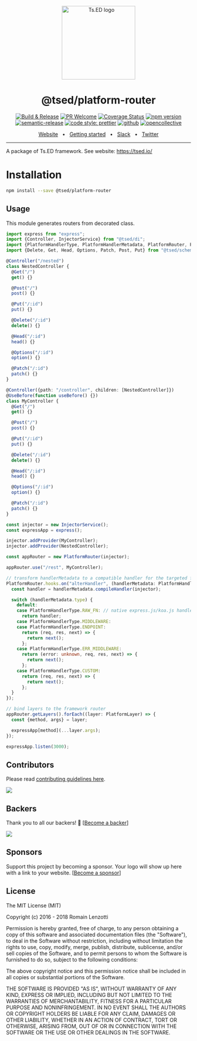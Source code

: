 <p style="text-align: center" align="center">
 <a href="https://tsed.io" target="_blank"><img src="https://tsed.io/tsed-og.png" width="200" alt="Ts.ED logo"/></a>
</p>

<div align="center">
   <h1>@tsed/platform-router</h1>

[![Build & Release](https://github.com/tsedio/tsed/workflows/Build%20&%20Release/badge.svg)](https://github.com/tsedio/tsed/actions?query=workflow%3A%22Build+%26+Release%22)
[![PR Welcome](https://img.shields.io/badge/PRs-welcome-brightgreen.svg)](https://github.com/tsedio/tsed/blob/master/CONTRIBUTING.md)
[![Coverage Status](https://coveralls.io/repos/github/tsedio/tsed/badge.svg?branch=production)](https://coveralls.io/github/tsedio/tsed?branch=production)
[![npm version](https://badge.fury.io/js/%40tsed%2Fcommon.svg)](https://badge.fury.io/js/%40tsed%2Fcommon)
[![semantic-release](https://img.shields.io/badge/%20%20%F0%9F%93%A6%F0%9F%9A%80-semantic--release-e10079.svg)](https://github.com/semantic-release/semantic-release)
[![code style: prettier](https://img.shields.io/badge/code_style-prettier-ff69b4.svg?style=flat-square)](https://github.com/prettier/prettier)
[![github](https://img.shields.io/static/v1?label=Github%20sponsor&message=%E2%9D%A4&logo=GitHub&color=%23fe8e86)](https://github.com/sponsors/romakita)
[![opencollective](https://img.shields.io/static/v1?label=OpenCollective%20sponsor&message=%E2%9D%A4&logo=OpenCollective&color=%23fe8e86)](https://opencollective.com/tsed)

</div>

<div align="center">
  <a href="https://tsed.io/">Website</a>
  <span>&nbsp;&nbsp;•&nbsp;&nbsp;</span>
  <a href="https://tsed.io/getting-started/">Getting started</a>
  <span>&nbsp;&nbsp;•&nbsp;&nbsp;</span>
  <a href="https://slack.tsed.io">Slack</a>
  <span>&nbsp;&nbsp;•&nbsp;&nbsp;</span>
  <a href="https://twitter.com/TsED_io">Twitter</a>
</div>

<hr />

A package of Ts.ED framework. See website: https://tsed.io/

# Installation

```bash
npm install --save @tsed/platform-router
```

## Usage

This module generates routers from decorated class.

```typescript
import express from "express";
import {Controller, InjectorService} from "@tsed/di";
import {PlatformHandlerType, PlatformHandlerMetadata, PlatformRouter, PlatformLayer} from "@tsed/platform-router";
import {Delete, Get, Head, Options, Patch, Post, Put} from "@tsed/schema";

@Controller("/nested")
class NestedController {
  @Get("/")
  get() {}

  @Post("/")
  post() {}

  @Put("/:id")
  put() {}

  @Delete("/:id")
  delete() {}

  @Head("/:id")
  head() {}

  @Options("/:id")
  option() {}

  @Patch("/:id")
  patch() {}
}

@Controller({path: "/controller", children: [NestedController]})
@UseBefore(function useBefore() {})
class MyController {
  @Get("/")
  get() {}

  @Post("/")
  post() {}

  @Put("/:id")
  put() {}

  @Delete("/:id")
  delete() {}

  @Head("/:id")
  head() {}

  @Options("/:id")
  option() {}

  @Patch("/:id")
  patch() {}
}

const injector = new InjectorService();
const expressApp = express();

injector.addProvider(MyController);
injector.addProvider(NestedController);

const appRouter = new PlatformRouter(injector);

appRouter.use("/rest", MyController);

// transform handlerMetadata to a compatible handler for the targeted framework (Express.js, Koa.js, etc...)
PlatformRouter.hooks.on("alterHandler", (handlerMetadata: PlatformHandlerMetadata) => {
  const handler = handlerMetadata.compileHandler(injector);

  switch (handlerMetadata.type) {
    default:
    case PlatformHandlerType.RAW_FN: // native express.js/koa.js handler
      return handler;
    case PlatformHandlerType.MIDDLEWARE:
    case PlatformHandlerType.ENDPOINT:
      return (req, res, next) => {
        return next();
      };
    case PlatformHandlerType.ERR_MIDDLEWARE:
      return (error: unknown, req, res, next) => {
        return next();
      };
    case PlatformHandlerType.CUSTOM:
      return (req, res, next) => {
        return next();
      };
  }
});

// bind layers to the framework router
appRouter.getLayers().forEach((layer: PlatformLayer) => {
  const {method, args} = layer;

  expressApp[method](...layer.args);
});

expressApp.listen(3000);
```

## Contributors

Please read [contributing guidelines here](https://tsed.io/CONTRIBUTING.html).

<a href="https://github.com/tsedio/ts-express-decorators/graphs/contributors"><img src="https://opencollective.com/tsed/contributors.svg?width=890" /></a>

## Backers

Thank you to all our backers! 🙏 [[Become a backer](https://opencollective.com/tsed#backer)]

<a href="https://opencollective.com/tsed#backers" target="_blank"><img src="https://opencollective.com/tsed/tiers/backer.svg?width=890"></a>

## Sponsors

Support this project by becoming a sponsor. Your logo will show up here with a link to your
website. [[Become a sponsor](https://opencollective.com/tsed#sponsor)]

## License

The MIT License (MIT)

Copyright (c) 2016 - 2018 Romain Lenzotti

Permission is hereby granted, free of charge, to any person obtaining a copy of this software and associated
documentation files (the "Software"), to deal in the Software without restriction, including without limitation the
rights to use, copy, modify, merge, publish, distribute, sublicense, and/or sell copies of the Software, and to permit
persons to whom the Software is furnished to do so, subject to the following conditions:

The above copyright notice and this permission notice shall be included in all copies or substantial portions of the
Software.

THE SOFTWARE IS PROVIDED "AS IS", WITHOUT WARRANTY OF ANY KIND, EXPRESS OR IMPLIED, INCLUDING BUT NOT LIMITED TO THE
WARRANTIES OF MERCHANTABILITY, FITNESS FOR A PARTICULAR PURPOSE AND NONINFRINGEMENT. IN NO EVENT SHALL THE AUTHORS OR
COPYRIGHT HOLDERS BE LIABLE FOR ANY CLAIM, DAMAGES OR OTHER LIABILITY, WHETHER IN AN ACTION OF CONTRACT, TORT OR
OTHERWISE, ARISING FROM, OUT OF OR IN CONNECTION WITH THE SOFTWARE OR THE USE OR OTHER DEALINGS IN THE SOFTWARE.
